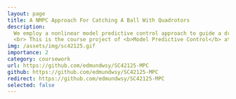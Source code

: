 ```yaml
---
layout: page
title: A NMPC Approach For Catching A Ball With Quadrotors
description:
  We employ a nonlinear model predictive control approach to guide a drone in catching a thrown ball.
  <br> This is the course project of <b>Model Predictive Control</b> at TU Delft.
img: /assets/img/sc42125.gif
importance: 2
category: coursework
url: https://github.com/edmundwsy/SC42125-MPC
github: https://github.com/edmundwsy/SC42125-MPC
redirect: https://github.com/edmundwsy/SC42125-MPC
selected: false
---
```

